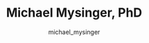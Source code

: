 ---
# this is autogenerated: do not edit
title: Michael Mysinger, PhD
author: michael_mysinger
layout: author-bio
jobtitle: Principal Scientist
bio: Atomwise
type: alumn
excerpt: "2015-2016."
header:
  teaser: /assets/images/people/bio-mysinger.jpg
papers: 
    - title: Predicted Biological Activity of Purchasable Chemical Space
      excerpt: Irwin JJ, Gaskins G, Sterling T, <u>Mysinger MM</u>, Keiser MJ. __J Chem Inf Model__. 2018 Jan 22.
      link: "https://doi.org/10.1021/acs.jcim.7b00316"

---